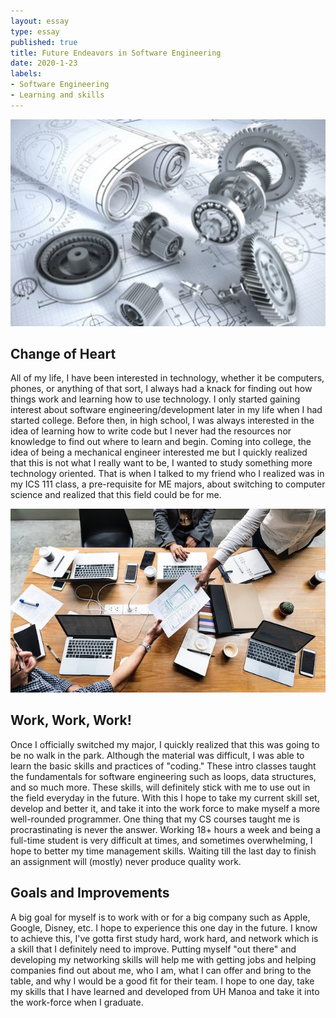 ```yaml
--- 
layout: essay 
type: essay 
published: true
title: Future Endeavors in Software Engineering
date: 2020-1-23 
labels: 
- Software Engineering 
- Learning and skills 
---
```


![Mech Engineering](/images/me.jpeg)

## Change of Heart

All of my life, I have been interested in technology, whether it be computers, phones, or anything of that sort, I always had a knack for finding out how things work and learning how to use technology.  I only started gaining interest about software engineering/development later in my life when I had started college.  Before then, in high school, I was always interested in the idea of learning how to write code but I never had the resources nor knowledge to find out where to learn and begin.  Coming into college, the idea of being a mechanical engineer interested me but I quickly realized that this is not what I really want to be, I wanted to study something more technology oriented.  That is when I talked to my friend who I realized was in my ICS 111 class, a pre-requisite for ME majors, about switching to computer science and realized that this field could be for me. 

![work](/images/work.jpg)
## Work, Work, Work!
Once I officially switched my major, I quickly realized that this was going to be no walk in the park.  Although the material was difficult, I was able to learn the basic skills and practices of "coding."  These intro classes taught the fundamentals for software engineering such as loops, data structures, and so much more.  These skills, will definitely stick with me to use out in the field everyday in the future.  With this I hope to take my current skill set, develop and better it, and take it into the work force to make myself a more well-rounded programmer.  One thing that my CS courses taught me is procrastinating is never the answer.  Working 18+ hours a week and being a full-time student is very difficult at times, and sometimes overwhelming, I hope to better my time management skills.  Waiting till the last day to finish an assignment will (mostly) never produce quality work. 

## Goals and Improvements 
A big goal for myself is to work with or for a big company such as Apple, Google, Disney, etc.  I hope to experience this one day in the future.  I know to achieve this, I've gotta first study hard, work hard, and network which is a skill that I definitely need to improve.  Putting myself "out there" and developing my networking skills will help me with getting jobs and helping companies find out about me, who I am, what I can offer and bring to the table, and why I would be a good fit for their team.  I hope to one day, take my skills that I have learned and developed from UH Manoa and take it into the work-force when I graduate.


